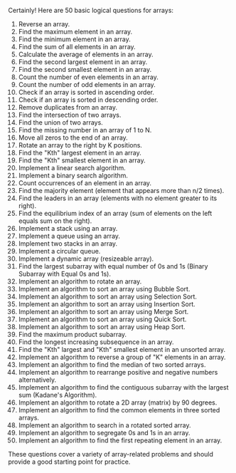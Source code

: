 Certainly! Here are 50 basic logical questions for arrays:

1. Reverse an array.
2. Find the maximum element in an array.
3. Find the minimum element in an array.
4. Find the sum of all elements in an array.
5. Calculate the average of elements in an array.
6. Find the second largest element in an array.
7. Find the second smallest element in an array.
8. Count the number of even elements in an array.
9. Count the number of odd elements in an array.
10. Check if an array is sorted in ascending order.
11. Check if an array is sorted in descending order.
12. Remove duplicates from an array.
13. Find the intersection of two arrays.
14. Find the union of two arrays.
15. Find the missing number in an array of 1 to N.
16. Move all zeros to the end of an array.
17. Rotate an array to the right by K positions.
18. Find the "Kth" largest element in an array.
19. Find the "Kth" smallest element in an array.
20. Implement a linear search algorithm.
21. Implement a binary search algorithm.
22. Count occurrences of an element in an array.
23. Find the majority element (element that appears more than n/2 times).
24. Find the leaders in an array (elements with no element greater to its right).
25. Find the equilibrium index of an array (sum of elements on the left equals sum on the right).
26. Implement a stack using an array.
27. Implement a queue using an array.
28. Implement two stacks in an array.
29. Implement a circular queue.
30. Implement a dynamic array (resizeable array).
31. Find the largest subarray with equal number of 0s and 1s (Binary Subarray with Equal 0s and 1s).
32. Implement an algorithm to rotate an array.
33. Implement an algorithm to sort an array using Bubble Sort.
34. Implement an algorithm to sort an array using Selection Sort.
35. Implement an algorithm to sort an array using Insertion Sort.
36. Implement an algorithm to sort an array using Merge Sort.
37. Implement an algorithm to sort an array using Quick Sort.
38. Implement an algorithm to sort an array using Heap Sort.
39. Find the maximum product subarray.
40. Find the longest increasing subsequence in an array.
41. Find the "Kth" largest and "Kth" smallest element in an unsorted array.
42. Implement an algorithm to reverse a group of "K" elements in an array.
43. Implement an algorithm to find the median of two sorted arrays.
44. Implement an algorithm to rearrange positive and negative numbers alternatively.
45. Implement an algorithm to find the contiguous subarray with the largest sum (Kadane's Algorithm).
46. Implement an algorithm to rotate a 2D array (matrix) by 90 degrees.
47. Implement an algorithm to find the common elements in three sorted arrays.
48. Implement an algorithm to search in a rotated sorted array.
49. Implement an algorithm to segregate 0s and 1s in an array.
50. Implement an algorithm to find the first repeating element in an array.

These questions cover a variety of array-related problems and should provide a good starting point for practice.